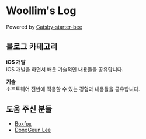 # Woollim's Log

Powered by [Gatsby-starter-bee](https://github.com/JaeYeopHan/gatsby-starter-bee)

## 블로그 카테고리
**iOS 개발**  
iOS 개발을 하면서 배운 기술적인 내용들을 공유합니다.

**기술**  
소프트웨어 전반에 적용할 수 있는 경험과 내용들을 공유합니다.

## 도움 주신 분들
- [Boxfox](https://github.com/boxfox619)
- [DongGeun Lee](https://github.com/eastroots92)